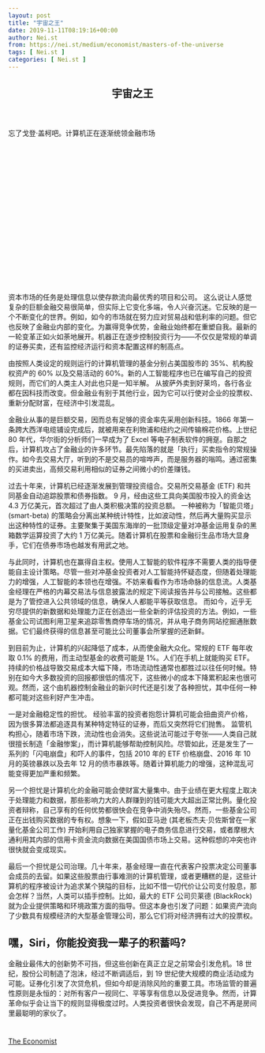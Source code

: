 ```yaml
---
layout: post
title: "宇宙之王"
date: 2019-11-11T08:19:16+00:00
author: Nei.st
from: https://nei.st/medium/economist/masters-of-the-universe
tags: [ Nei.st ]
categories: [ Nei.st ]
---
```


<article class="post-8502 post type-post status-publish format-standard hentry category-economist" id="post-8502">
 <header class="page-header medium Archives">
  <div class="page-header__image">
  </div>
  <div class="page-header__content">
   <h1 class="page-title text-align-center">
    宇宙之王
   </h1>
  </div>
 </header>
 <div class="entry-content aesop-entry-content" id="post-8502-content">
  <link as="font" crossorigin="anonymous" href="//cdn.jsdelivr.net/gh/0nd1jyU39XQ/_/glyph/font-face/0uIzqoZjSuJfvSBnvgXTcApMtcVhMcpr.woff" rel="preload" type="font/woff"/>
  <link as="font" crossorigin="anonymous" href="//cdn.jsdelivr.net/gh/0nd1jyU39XQ/_/glyph/font-face/1sTnSLZWDKucPX6SAk.woff" rel="preload" type="font/woff"/>
  <p class="blog-post__description">
   忘了戈登·盖柯吧。计算机正在逐渐统领金融市场
  </p>
  <span id="more-8502">
  </span>
  <div class="navigation__primary-inner">
   <a class="economist__link-logo" href="//nei.st/medium/economist">
   </a>
  </div>
  <div class="container img component-image">
   <div class="aspectRatioPlaceholder" style="padding-bottom:56.25%;height: 0;">
    <div class="progressiveMedia" data-height="720" data-width="1280">
     <img alt="" class="progressiveMedia-image" data-src="https://cdn.jsdelivr.net/gh/0nd1jyU39XQ/_/img/1/e52bf525ly1g8u60v7ysnj20zk0k0tc5.jpg" src="https://cdn.jsdelivr.net/gh/0nd1jyU39XQ/_/img/1/e52bf525ly1g8u60v7ysnj20zk0k0tc5.jpg"/>
    </div>
   </div>
  </div>
  <p>
   <span class="markup--p">
    资本市场的任务是处理信息以使存款流向最优秀的项目和公司。
   </span>
   这么说让人感觉复杂的巨额金融交易很简单，但实际上它变化多端，令人兴奋沉迷。它反映的是一个不断变化的世界。例如，如今的市场就在努力应对贸易战和低利率的问题。但它也反映了金融业内部的变化。为赢得竞争优势，金融业始终都在重塑自我。最新的一轮变革正如火如荼地展开。机器正在逐步控制投资行为——不仅仅是常规的单调的证券买卖，还有监控经济运行和资本配置这样的制高点。
  </p>
  <p>
   <span class="markup--p">
    由按照人类设定的规则运行的计算机管理的基金分别占美国股市的 35%、机构股权资产的 60% 以及交易活动的 60%。新的人工智能程序也已在编写自己的投资规则，而它们的人类主人对此也只是一知半解。
   </span>
   从披萨外卖到好莱坞，各行各业都在因科技而改变。但金融业有别于其他行业，因为它可以行使对企业的投票权、重新分配财富，在经济中引发混乱。
  </p>
  <p>
   <span class="markup--p">
    金融业从事的是巨额交易，因而总有足够的资金率先采用创新科技。1866 年第一条跨大西洋电缆铺设完成后，就被用来在利物浦和纽约之间传输棉花价格。上世纪 80 年代，华尔街的分析师们一早成为了 Excel 等电子制表软件的拥趸。自那之后，计算机攻占了金融业的许多环节。最先陷落的就是「执行」买卖指令的常规操作。如今去交易大厅，听到的不是交易员的喧哗声，而是服务器的嗡鸣。通过密集的买进卖出，高频交易利用相似的证券之间微小的价差赚钱。
   </span>
  </p>
  <p>
   过去十年来，计算机已经逐渐发展到管理投资组合。交易所交易基金 (ETF) 和共同基金自动追踪股票和债券指数。
   <span class="markup--p">
    9 月，经由这些工具向美国股市投入的资金达 4.3 万亿美元，首次超过了由人类积极决策的投资总额。
   </span>
   一种被称为「智能贝塔」(smart-beta) 的策略会分离出某种统计特性，比如波动性，然后再大量购买显示出这种特性的证券。主要聚集于美国东海岸的一批顶级定量对冲基金运用复杂的黑箱数学运算投资了大约 1 万亿美元。随着计算机在股票和金融衍生品市场大显身手，它们在债券市场也越发有用武之地。
  </p>
  <p>
   与此同时，计算机也在赢得自主权。使用人工智能的软件程序不需要人类的指导便能自主设计策略。尽管一些对冲基金投资者对人工智能持怀疑态度，但随着处理能力的增强，人工智能的本领也在增强。不妨来看看作为市场命脉的信息流。人类基金经理在严格的内幕交易法与信息披露法的规定下阅读报告并与公司接触。这些都是为了管控进入公共领域的信息，确保人人都能平等获取信息。
   <span class="markup--p">
    而如今，近乎无穷尽提供的新数据和处理能力正在创造出一些全新的评估投资的方法。例如，一些基金公司试图利用卫星来追踪零售商停车场的情况，并从电子商务网站挖掘通胀数据。它们最终获得的信息甚至可能比公司董事会所掌握的还新鲜。
   </span>
  </p>
  <div class="code-block code-block-1" style="margin: 8px 0; clear: both;">
   <div class="container ads_KbHEVhh8Rw">
    <div class="card card--blog post-sidebar">
     <div class="card-body">
      <div class="logo_ngcontent-kty-0">
      </div>
      <div class="iframe-blocker U6XAMK63Vh00WqvF2BacIQ">
       <div class="background-h60B">
       </div>
       <div class="WumZiPCS4MeMw4pxQ">
       </div>
      </div>
     </div>
     <div class="card-footer">
      <div class="card-footer-wrapper" layout="row bottom-left">
      </div>
     </div>
    </div>
   </div>
  </div>
  <p>
   到目前为止，计算机的兴起降低了成本，从而使金融大众化。常规的 ETF 每年收取 0.1% 的费用，而主动型基金的收费可能是 1%。人们在手机上就能购买 ETF。持续的价格战导致交易成本大幅下降，市场流动性通常也都胜过以往任何时候。特别在如今大多数投资的回报都很低的情况下，这些微小的成本下降累积起来也很可观。然而，这个由机器控制金融业的新兴时代还是引发了各种担忧，其中任何一种都可能对这些利好产生冲击。
  </p>
  <p>
   一是对金融稳定性的担忧。
   <span class="markup--p">
    经验丰富的投资者抱怨计算机可能会扭曲资产价格，因为很多算法都追逐具有某种特定特征的证券，而后又突然将它们抛售。
   </span>
   监管机构担心，随着市场下跌，流动性也会消失。这些说法可能过于夸张——人类自己就很擅长制造「金融惨案」，而计算机能够帮助控制风险。尽管如此，还是发生了一系列的「闪电崩盘」和吓人的事件，包括 2010 年的 ETF 价格崩盘、2016 年 10 月的英镑暴跌以及去年 12 月的债市暴跌等。随着计算机能力的增强，这种混乱可能变得更加严重和频繁。
  </p>
  <p>
   另一个担忧是计算机化的金融可能会使财富大量集中。由于业绩在更大程度上取决于处理能力和数据，那些影响力大的人群赚到的钱可能大大超出正常比例。量化投资者辩称，自己享有的任何优势都很快会在竞争中消失殆尽。然而，一些基金公司正在出钱购买数据的专有权。想象一下，假如亚马逊 (其老板杰夫·贝佐斯曾在一家量化基金公司工作) 开始利用自己独家掌握的电子商务信息进行交易，或者摩根大通利用其内部的信用卡资金流向数据在美国国债市场上交易。这种假想的冲突也许很快就会变成现实。
  </p>
  <p>
   最后一个担忧是公司治理。几十年来，基金经理一直在代表客户投票决定公司董事会成员的去留。如果这些股票由行事难测的计算机管理，或者更糟糕的是，这些计算机的程序被设计为追求某个狭隘的目标，比如不惜一切代价让公司支付股息，那会怎样？当然，人类可以插手控制。比如，最大的 ETF 公司贝莱德 (BlackRock) 就为企业提供策略和环境政策方面的指导。但这本身也引发了问题：如果资产流向了少数具有规模经济的大型基金管理公司，那么它们将对经济拥有过大的投票权。
  </p>
  <h2>
   嘿，Siri，你能投资我一辈子的积蓄吗?
  </h2>
  <p>
   金融业最伟大的创新势不可挡，但这些创新在真正立足之前常会引发危机。18 世纪，股份公司制造了泡沫，经过不断调适后，到 19 世纪使大规模的商业活动成为可能。证券化引发了次贷危机，但如今却是消除风险的重要工具。市场监管的普遍性原则是永恒的：对所有客户一视同仁、平等享有信息以及促进竞争。然而，计算革命似乎会让当下的规则显得极度过时。人类投资者很快会发现，自己不再是房间里最聪明的家伙了。
  </p>
  <div class="container ag ah">
   <div class="fe n el">
    <a class="dt du bn bo bp bq br bs bt bu dv dw bx by dx dy" href="https://nei.st/medium/economist?source=https://www.economist.com/leaders/2019/10/03/the-rise-of-the-financial-machines">
     <div class="c ff fg ag ah fh el fi fj ce fk fl fm fn fo fp fq fr fs ft fu">
      <div class="bs em en eo ep eq fv ah fw fg ag bm eu fx q fy fz p ac">
      </div>
     </div>
    </a>
   </div>
  </div>
  <div class="code-block code-block-2" style="margin: 8px 0; clear: both;">
   <br/>
   <div class="container ads_KbHEVhh8Rw">
    <div class="card card--blog post-sidebar">
     <div class="card-body">
      <div class="logo_ngcontent-kty-0">
      </div>
      <div class="iframe-blocker U6XAMK63Vh00WqvF2BacIQ">
       <div class="background-h60B">
       </div>
       <div class="WumZiPCS4MeMw4pxQ">
       </div>
      </div>
     </div>
     <div class="card-footer">
      <div class="card-footer-wrapper" layout="row bottom-left">
      </div>
     </div>
    </div>
   </div>
  </div>
 </div>
 <footer class="entry-footer">
  <div class="categories icon-link">
   <a href="https://nei.st/category/medium/economist" rel="category tag">
    The Economist
   </a>
  </div>
 </footer>
</article>

